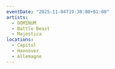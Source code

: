 ```yaml
---
eventDate: "2025-11-04T19:30:00+01:00"
artists:
  - DOMINUM
  - Battle Beast
  - Majestica
locations:
  - Capitol
  - Hannover
  - Allemagne
---
```

